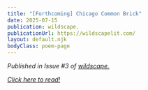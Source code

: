```yaml
---
title: "[Forthcoming] Chicago Common Brick"
date: 2025-07-15
publication: wildscape.
publicationUrl: https://wildscapelit.com/
layout: default.njk
bodyClass: poem-page
---
```

<div class="essay-content">
  
*Published in Issue #3 of [wildscape.](https://wildscapelit.com/chicago-common-brick-grant-ellsworth/)*

[*Click here to read!*](https://wildscapelit.com/chicago-common-brick-grant-ellsworth/)

</div>
